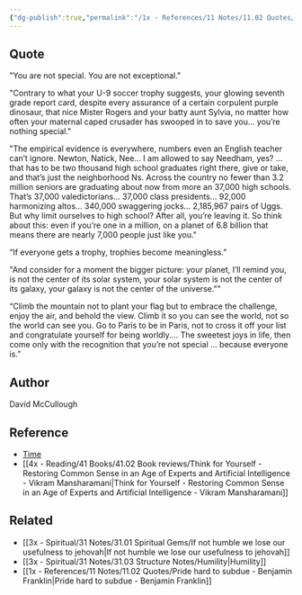 ```yaml
---
{"dg-publish":true,"permalink":"/1x - References/11 Notes/11.02 Quotes/You are not special and not exceptional - everyone is - David McCullough/","title":"You are not special and not exceptional - everyone is - David McCullough","noteIcon":""}
---
```



## Quote
"You are not special. You are not exceptional."

"Contrary to what your U-9 soccer trophy suggests, your glowing seventh grade report card, despite every assurance of a certain corpulent purple dinosaur, that nice Mister Rogers and your batty aunt Sylvia, no matter how often your maternal caped crusader has swooped in to save you… you’re nothing special."

"The empirical evidence is everywhere, numbers even an English teacher can’t ignore. Newton, Natick, Nee… I am allowed to say Needham, yes? … that has to be two thousand high school graduates right there, give or take, and that’s just the neighborhood Ns. Across the country no fewer than 3.2 million seniors are graduating about now from more an 37,000 high schools. That’s 37,000 valedictorians… 37,000 class presidents… 92,000 harmonizing altos… 340,000 swaggering jocks… 2,185,967 pairs of Uggs. But why limit ourselves to high school? After all, you’re leaving it. So think about this: even if you’re one in a million, on a planet of 6.8 billion that means there are nearly 7,000 people just like you."

“If everyone gets a trophy, trophies become meaningless.”

"And consider for a moment the bigger picture: your planet, I’ll remind you, is not the center of its solar system, your solar system is not the center of its galaxy, your galaxy is not the center of the universe.""

“Climb the mountain not to plant your flag but to embrace the challenge, enjoy the air, and behold the view. Climb it so you can see the world, not so the world can see you. Go to Paris to be in Paris, not to cross it off your list and congratulate yourself for being worldly.… The sweetest joys in life, then come only with the recognition that you’re not special … because everyone is.”

## Author
David McCullough

## Reference
- [Time](https://time.com/4116019/david-mccullough-jr-graduation-speech-wellesley-high/)
- [[4x - Reading/41 Books/41.02 Book reviews/Think for Yourself - Restoring Common Sense in an Age of Experts and Artificial Intelligence - Vikram Mansharamani\|Think for Yourself - Restoring Common Sense in an Age of Experts and Artificial Intelligence - Vikram Mansharamani]]

## Related
- [[3x - Spiritual/31 Notes/31.01 Spiritual Gems/If not humble we lose our usefulness to jehovah\|If not humble we lose our usefulness to jehovah]]
- [[3x - Spiritual/31 Notes/31.03 Structure Notes/Humility\|Humility]]
- [[1x - References/11 Notes/11.02 Quotes/Pride hard to subdue - Benjamin Franklin\|Pride hard to subdue - Benjamin Franklin]]